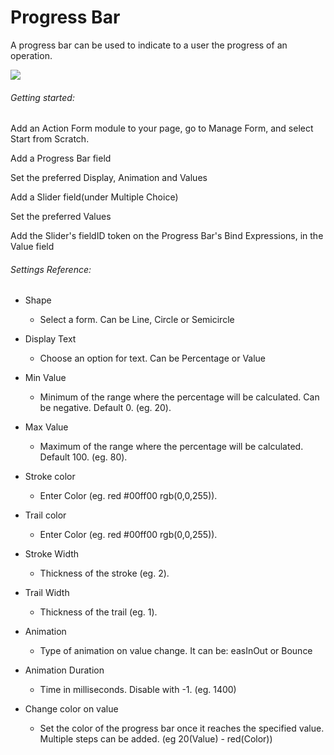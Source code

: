 # Progress Bar

A progress bar can be used to indicate to a user the progress of an operation.

![](/assets/progress_bar.png)

###### Getting started:

Add an Action Form module to your page, go to Manage Form, and select Start from Scratch.

Add a Progress Bar field

Set the preferred Display, Animation and Values

Add a Slider field\(under Multiple Choice\)

Set the preferred Values

Add the Slider's fieldID token on the Progress Bar's Bind Expressions, in the Value field

###### Settings Reference:

* Shape

  * Select a form. Can be Line, Circle or Semicircle

* Display Text

  * Choose an option for text. Can be Percentage or Value

* Min Value

  * Minimum of the range where the percentage will be calculated. Can be negative. Default 0. \(eg. 20\).

* Max Value

  * Maximum of the range where the percentage will be calculated. Default 100. \(eg. 80\).

* Stroke color

  * Enter Color \(eg. red \#00ff00 rgb\(0,0,255\)\).

* Trail color

  * Enter Color \(eg. red \#00ff00 rgb\(0,0,255\)\).

* Stroke Width

  * Thickness of the stroke \(eg. 2\).

* Trail Width

  * Thickness of the trail \(eg. 1\).

* Animation

  * Type of animation on value change. It can be: easInOut or Bounce

* Animation Duration

  * Time in milliseconds. Disable with -1. \(eg. 1400\)

* Change color on value

  * Set the color of the progress bar once it reaches the specified value. Multiple steps can be added. \(eg 20\(Value\) - red\(Color\)\)




